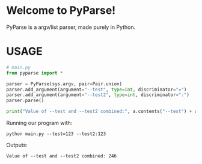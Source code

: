 # Welcome to PyParse!

PyParse is a argv/list parser, made purely in Python.

# USAGE

```py
# main.py
from pyparse import *

parser = PyParse(sys.argv, pair=Pair.union)
parser.add_argument(argument="--test", type=int, discriminator="=")
parser.add_argument(argument="--test2", type=int, discriminator=":")
parser.parse()

print("Value of --test and --test2 combined:", a.contents("--test") + a.contents("--test2"))
```

Running our program with:

``python main.py --test=123 --test2:123``



Outputs:

``Value of --test and --test2 combined: 246``


